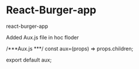 # React-Burger-app
react-burger-app




Added Aux.js file in hoc floder

/***Aux.js ***/
const aux=(props) => props.children;

export default aux;
